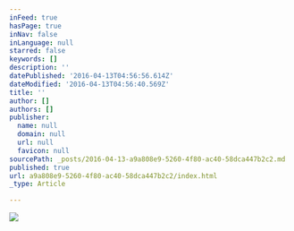 ```yaml
---
inFeed: true
hasPage: true
inNav: false
inLanguage: null
starred: false
keywords: []
description: ''
datePublished: '2016-04-13T04:56:56.614Z'
dateModified: '2016-04-13T04:56:40.569Z'
title: ''
author: []
authors: []
publisher:
  name: null
  domain: null
  url: null
  favicon: null
sourcePath: _posts/2016-04-13-a9a808e9-5260-4f80-ac40-58dca447b2c2.md
published: true
url: a9a808e9-5260-4f80-ac40-58dca447b2c2/index.html
_type: Article

---
```

![](https://the-grid-user-content.s3-us-west-2.amazonaws.com/367ceb1b-a038-4706-9456-41820e6115a4.jpg)